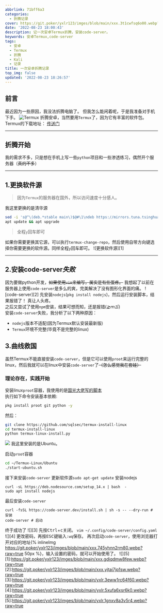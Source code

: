 ```yaml
---
abbrlink: 71bff6a3
categories:
  - 折腾记录
cover: https://git.poker/yxlr123/imges/blob/main/xxx.3t1cwfsq6o00.webp?raw=true
date: '2022-08-23 18:00:43'
description: 记一次安卓Termux折腾，安装code-server。
keywords: 安卓Termux,code-server
tags:
  - 安卓
  - Termux
  - 折腾
  - Kali
  - 记录
title: 一次安卓折腾记录
top_img: false
updated: '2022-08-23 18:26:57'
---
```


## 前言
最近因为一些原因，我没法折腾电脑了。
但我怎么能闲着呢，于是我准备对手机下手。
![Termux](https://git.poker/yxlr123/imges/blob/main/xxx.3t1cwfsq6o00.webp?raw=true)
折腾安卓，当然要用`Termux`了，因为它有丰富的软件包。
Termux的下载地址： [传送门](https://f-droid.org/en/packages/com.termux/)

---
##  折腾开始
我的需求不多，只是想在手机上写一些`python`项目和一些渗透练习，偶然开个服务器（~~真的不多~~）</br>

---
## 1.更换软件源
> 因为`Termux`的服务器在国外，所以访问速度十分感人。

我这里更换的是清华源
``` Bash
sed -i 's@^\(deb.*stable main\)$@#\1\ndeb https://mirrors.tuna.tsinghua.edu.cn/termux/apt/termux-main stable main@' $PREFIX/etc/apt/sources.list
apt update && apt upgrade
```
> 全程`y`回车即可

如果你需要更换其它源，可以执行`termux-change-repo`，然后使用自带方向键选择你需要更换的软件源。同样全程`y`回车即可。
![更换软件源][1]

---
## 2.安装code-server*失败*
因为要做python开发，~~如果使用`vim`来编写，属实是有些蛋疼。~~
我想起了以前在服务器上使用`code-server`是多么的爽，完美解决了没有图形化界面的痛。
![code-server][2]
先安装`nodejs`(`pkg install nodejs`)，然后运行安装脚本，结果报错了！ 真让人头疼。</br>
之后又尝试了使用`npm`安装，结果可想而知，还是报错(*≧ｍ≦*) </br>
安装`code-server`失败，我分析了以下两种原因：
* `nodejs`版本不适配(因为Termux默认安装最新版)
* `Termux`环境不完整(毕竟不是完整的linux)
## 3.曲线救国
虽然Termux不能直接安装`code-server`，但是它可以使用`proot`来运行完整的linux，然后我就可以在linux中安装`code-server`了~~（怎么感觉我在套娃）~~</br>
### 理论存在，实践开始
安装linux`proot`容器，我使用的是[国光大佬写的脚本](https://www.sqlsec.com/2020/04/termuxlinux.html)</br>
执行如下命令安装基本依赖:
``` Bash
pkg install proot git python -y
```
然后：
``` Bash
git clone https://github.com/sqlsec/termux-install-linux
cd termux-install-linux
python termux-linux-install.py
```
![](https://cdn.staticaly.com/gh/yxlr123/imges@main/xxx.2ln4mi0q0e60.webp)
我这里安装的是Ubuntu。

启动`proot`容器
``` Bash
cd ~/Termux-Linux/Ubuntu
./start-ubuntu.sh
```


接下来安装`code-server`
更新软件源`sudo apt-get update`
安装nodejs
```
curl -sL https://deb.nodesource.com/setup_14.x | bash  - 
sudo apt install nodejs
```

最后安装`code-server`
```
curl -fsSL https://code-server.dev/install.sh | sh -s -- --dry-run # 安装
code-server # 启动
```
终于成功了
![][3]
先按<kbd>Ctrl</kbd>+<kbd>c</kbd>关闭。
`vim ~/.config/code-server/config.yaml`
![][4]
更改密码，再按<kbd>ESC</kbd>键输入`:wq`保存。
再次启动`code-server`，使用浏览器打开对应的地址{% inlineImg https://git.poker/yxlr123/imges/blob/main/xxx.745yhnn2rm80.webp?raw=true 50px %}，输入设置的密码，就可以开始使用了。
![][5]
[1]:https://git.poker/yxlr123/imges/blob/main/xxx.gdiqdmw8few.webp?raw=true
[2]:https://git.poker/yxlr123/imges/blob/main/xxx.yjtai7jp1sw.webp?raw=true
[3]:https://git.poker/yxlr123/imges/blob/main/yxlr.3eww1rc64f60.webp?raw=true
[4]:https://git.poker/yxlr123/imges/blob/main/yxlr.5xufa6xsr6k0.webp?raw=true
[5]:https://git.poker/yxlr123/imges/blob/main/yxlr.1gnxv8a3v5r4.webp?raw=true
